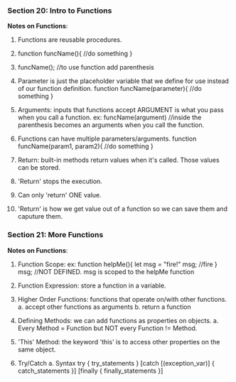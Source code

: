 ### Section 20: Intro to Functions
**Notes on Functions**:
1. Functions are reusable procedures.
2. function funcName(){
    //do something
}
3. funcName(); //to use function add parenthesis 

4. Parameter is just the placeholder variable that we define for use instead of our function definition.
    function funcName(parameter){
        //do something
    }
5. Arguments: inputs that functions accept 
    ARGUMENT is what you pass when you call a function.
    ex: funcName(argument) //inside the parenthesis becomes an arguments when you call the function.

6. Functions can have multiple parameters/arguments.
    function funcName(param1, param2){
        //do something
    }

7. Return: built-in methods return values when it's called. Those values can be stored.
8. 'Return' stops the execution.
9. Can only 'return' ONE value.
10. 'Return' is how we get value out of a function so we can save them and caputure them.

### Section 21: More Functions
**Notes on Functions**:
1. Function Scope: 
    ex: function helpMe(){
        let msg = "fire!"
        msg; //fire
    }
    msg; //NOT DEFINED.
msg is scoped to the helpMe function

2. Function Expression: store a function in a variable.
3. Higher Order Functions: functions that operate on/with other functions.
    a. accept other functions as arguments
    b. return a function

4. Defining Methods: we can add functions as properties on objects.
    a. Every Method = Function but NOT every Function != Method.
5. 'This' Method: the keyword 'this' is to access other properties on the same object.
6. Try/Catch
    a. Syntax
        try {
            try_statements
        }
        [catch [(exception_var)] {
            catch_statements
        }]
        [finally {
            finally_statements
        }]
